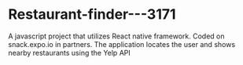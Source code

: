 # Restaurant-finder---3171
A javascript project that utilizes React native framework. Coded on snack.expo.io in partners. The application locates the user and shows nearby restaurants using the Yelp API
